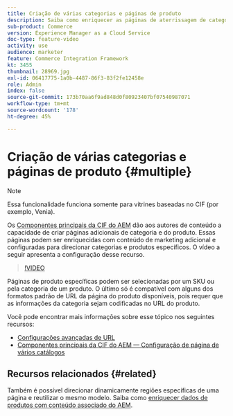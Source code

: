```yaml
---
title: Criação de várias categorias e páginas de produto
description: Saiba como enriquecer as páginas de aterrissagem de categoria e de detalhes do produto com conteúdo de marketing direcionado.
sub-product: Commerce
version: Experience Manager as a Cloud Service
doc-type: feature-video
activity: use
audience: marketer
feature: Commerce Integration Framework
kt: 3455
thumbnail: 28969.jpg
exl-id: 06417775-1a0b-4487-86f3-83f2fe12458e
role: Admin
index: false
source-git-commit: 173b70aa6f9ad848d0f80923407bf07540987071
workflow-type: tm+mt
source-wordcount: '178'
ht-degree: 45%

---
```


# Criação de várias categorias e páginas de produto {#multiple}

>[!NOTE]
>
> Essa funcionalidade funciona somente para vitrines baseadas no CIF (por exemplo, Venia).

Os [Componentes principais da CIF do AEM](https://github.com/adobe/aem-core-cif-components) dão aos autores de conteúdo a capacidade de criar páginas adicionais de categoria e do produto. Essas páginas podem ser enriquecidas com conteúdo de marketing adicional e configuradas para direcionar categorias e produtos específicos. O vídeo a seguir apresenta a configuração desse recurso.

>[!VIDEO](https://video.tv.adobe.com/v/28969/?quality=12)

Páginas de produto específicas podem ser selecionadas por um SKU ou pela categoria de um produto. O último só é compatível com alguns dos formatos padrão de URL da página do produto disponíveis, pois requer que as informações da categoria sejam codificadas no URL do produto.

Você pode encontrar mais informações sobre esse tópico nos seguintes recursos:

- [Configurações avançadas de URL](../configuring/advanced-url-configuration.md)
- [Componentes principais da CIF do AEM — Configuração de página de vários catálogos](https://github.com/adobe/aem-core-cif-components/wiki/configuration#multi-catalog-page-template-configuration)

## Recursos relacionados {#related}

Também é possível direcionar dinamicamente regiões específicas de uma página e reutilizar o mesmo modelo. Saiba como [enriquecer dados de produtos com conteúdo associado do AEM](./enrich-product-associated-content.md).
